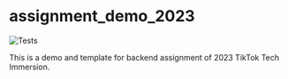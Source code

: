 # assignment_demo_2023

![Tests](https://github.com/pbthang/go_messaging_app/actions/workflows/test.yml/badge.svg)

This is a demo and template for backend assignment of 2023 TikTok Tech Immersion.
